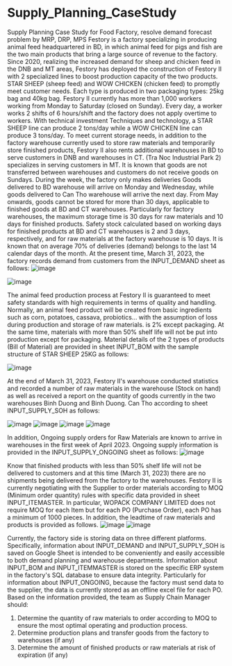 # Supply_Planning_CaseStudy
Supply Planning Case Study for Food Factory, resolve demand forecast problem by MRP, DRP, MPS
Festory is a factory specializing in producing animal feed headquartered in BD, in which animal feed for pigs and fish are the two main products that bring a large source of revenue to the factory. Since 2020, realizing the increased demand for sheep and chicken feed in the DNB and MT areas, Festory has deployed the construction of Festory II with 2 specialized lines to boost production capacity of the two products. STAR SHEEP (sheep feed) and WOW CHICKEN (chicken feed) to promptly meet customer needs. Each type is produced in two packaging types: 25kg bag and 40kg bag.
Festory II currently has more than 1,000 workers working from Monday to Saturday (closed on Sunday). Every day, a worker works 2 shifts of 6 hours/shift and the factory does not apply overtime to workers. With technical investment Techniques and technology, a STAR SHEEP line can produce 2 tons/day while a WOW CHICKEN line can produce 3 tons/day.
To meet current storage needs, in addition to the factory warehouse currently used to store raw materials and temporarily store finished products, Festory II also rents additional warehouses in BD to serve customers in DNB and warehouses in CT. (Tra Noc Industrial Park 2) specializes in serving customers in MT. It is known that goods are not transferred between warehouses and customers do not receive goods on Sundays. During the week, the factory only makes deliveries
Goods delivered to BD warehouse will arrive on Monday and Wednesday, while goods delivered to Can Tho warehouse will arrive the next day. From May onwards, goods cannot be stored for more than 30 days, applicable to finished goods at BD and CT warehouses. Particularly for factory warehouses, the maximum storage time is 30 days for raw materials and 10 days for finished products. Safety stock calculated based on working days for finished products at BD and CT warehouses is 2 and 3 days, respectively, and for raw materials at the factory warehouse is 10 days.
It is known that on average 70% of deliveries (demand) belongs to the last 14 calendar days of the month. At the present time, March 31, 2023, the factory records demand from customers from the INPUT_DEMAND sheet as follows:
 ![image](https://github.com/Desnyyy/Supply_Planning_CaseStudy/assets/88900307/1b858edf-ce6d-45bd-9518-6039a9b51ae3)

 ![image](https://github.com/Desnyyy/Supply_Planning_CaseStudy/assets/88900307/40923427-b986-4ae6-8567-ee9dfb60eee1)

The animal feed production process at Festory II is guaranteed to meet safety standards with high requirements in terms of quality and handling. Normally, an animal feed product will be created from basic ingredients such as corn, potatoes, cassava, probiotics... with the assumption of loss during production and storage of raw materials. is 2% except packaging. At the same time, materials with more than 50% shelf life will not be put into production except for packaging. Material details of the 2 types of products (Bill of Material) are provided in sheet INPUT_BOM with the sample structure of STAR SHEEP 25KG as follows:

 ![image](https://github.com/Desnyyy/Supply_Planning_CaseStudy/assets/88900307/b882bef9-1f57-4f2c-b541-fcc984c2c282)

At the end of March 31, 2023, Festory II's warehouse conducted statistics and recorded a number of raw materials in the warehouse (Stock on hand) as well as received a report on the quantity of goods currently in the two warehouses Binh Duong and Binh Duong. Can Tho according to sheet INPUT_SUPPLY_SOH as follows:

![image](https://github.com/Desnyyy/Supply_Planning_CaseStudy/assets/88900307/de146a0c-7419-42d5-bed3-e9e1e9587885)
![image](https://github.com/Desnyyy/Supply_Planning_CaseStudy/assets/88900307/5fb0df2c-c8a0-45a3-9225-67c14ddc2f9c)
![image](https://github.com/Desnyyy/Supply_Planning_CaseStudy/assets/88900307/bef66866-8afd-4618-9fe3-84f93428e662)
![image](https://github.com/Desnyyy/Supply_Planning_CaseStudy/assets/88900307/e0d8edea-e160-4d48-a567-6e3ea1933961)


In addition, Ongoing supply orders for Raw Materials are known to arrive in warehouses in the first week of April 2023. Ongoing supply information is provided in the INPUT_SUPPLY_ONGOING sheet as follows:
 ![image](https://github.com/Desnyyy/Supply_Planning_CaseStudy/assets/88900307/125964ad-e28a-474b-a027-b2213c867b4f)

Know that finished products with less than 50% shelf life will not be delivered to customers and at this time (March 31, 2023) there are no shipments being delivered from the factory to the warehouses.
Festory II is currently negotiating with the Supplier to order materials according to MOQ (Minimum order quantity) rules with specific data provided in sheet INPUT_ITEMASTER. In particular, WOPACK COMPANY LIMITED does not require MOQ for each Item but for each PO (Purchase Order), each PO has a minimum of 1000 pieces. In addition, the leadtime of raw materials and products is provided as follows.
![image](https://github.com/Desnyyy/Supply_Planning_CaseStudy/assets/88900307/f3ef2602-6d59-40d9-b71e-18cb2308e827)
![image](https://github.com/Desnyyy/Supply_Planning_CaseStudy/assets/88900307/3554c84c-bd9b-45c2-8d61-b307d3367ea0)

 
Currently, the factory side is storing data on three different platforms. Specifically, information about INPUT_DEMAND and INPUT_SUPPLY_SOH is saved on
Google Sheet is intended to be conveniently and easily accessible to both demand planning and warehouse departments. Information about INPUT_BOM and INPUT_ITEMMASTER is stored on the specific ERP system in the factory's SQL database to ensure data integrity. Particularly for information about INPUT_ONGOING, because the factory must send data to the supplier, the data is currently stored as an offline excel file for each PO.
Based on the information provided, the team as Supply Chain Manager should:
1. Determine the quantity of raw materials to order according to MOQ to ensure the most optimal operating and production process.
2. Determine production plans and transfer goods from the factory to warehouses (if any)
3. Determine the amount of finished products or raw materials at risk of expiration (if any)
